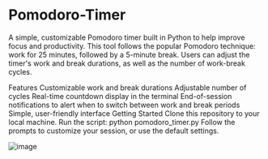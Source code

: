 # Pomodoro-Timer

A simple, customizable Pomodoro timer built in Python to help improve focus and productivity. This tool follows the popular Pomodoro technique: work for 25 minutes, followed by a 5-minute break. Users can adjust the timer's work and break durations, as well as the number of work-break cycles.

Features
Customizable work and break durations
Adjustable number of cycles
Real-time countdown display in the terminal
End-of-session notifications to alert when to switch between work and break periods
Simple, user-friendly interface
Getting Started
Clone this repository to your local machine.
Run the script: python pomodoro_timer.py
Follow the prompts to customize your session, or use the default settings.




![image](https://github.com/user-attachments/assets/5fe268a1-d71b-4987-a6d8-9ab57814b19b)
